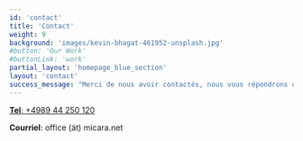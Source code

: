 ```yaml
---
id: 'contact'
title: 'Contact'
weight: 9
background: 'images/kevin-bhagat-461952-unsplash.jpg'
#button: 'Our Work'
#buttonLink: 'work'
partial_layout: 'homepage_blue_section'
layout: 'contact'
success_message: "Merci de nous avoir contactés, nous vous répondrons dans les plus brefs délais. L'équipe micar"
---
```


<a href="tel:+498944250120" class="tel mt-4">**Tel**: <span>+4989 44 250 120 </span></a>

**Courriel**: office (ät) micara.net
